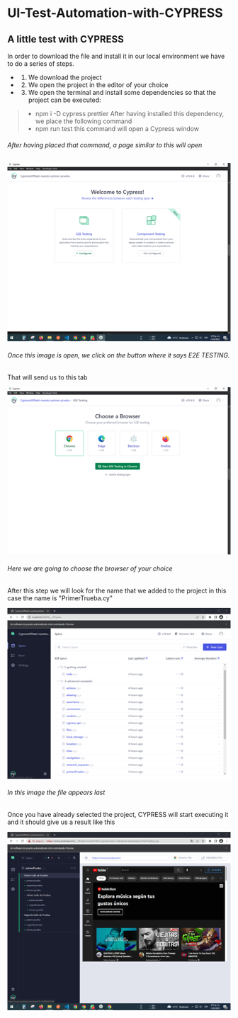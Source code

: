 # UI-Test-Automation-with-CYPRESS

## A little test with CYPRESS
In order to download the file and install it in our local environment we have to do a series of steps.
* 1) We download the project

* 2) We open the project in the editor of your choice

* 3) We open the terminal and install some dependencies so that the project can be executed:

> * npm i -D cypress prettier
After having installed this dependency, we place the following command
> * npm run test
this command will open a Cypress window

###### After having placed that command, a page similar to this will open

![Image](./Foto1.PNG)

###### Once this image is open, we click on the button where it says E2E TESTING.
That will send us to this tab

![Image](./Foto2.PNG)

###### Here we are going to choose the browser of your choice
After this step we will look for the name that we added to the project in this case the name is "PrimerTrueba.cy"

![Image](./Foto3.PNG)

###### In this image the file appears last
Once you have already selected the project, CYPRESS will start executing it and it should give us a result like this

![Image](./Foto.PNG)




